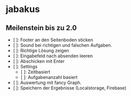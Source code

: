 # jabakus

## Meilenstein bis zu 2.0
- [ ]: Footer an den Seitenboden sticken
- [ ]: Sound bei richtigen und falschen Aufgaben.
- [ ]: Richtige Lösung zeigen
- [ ]: Eingabefeld nach absenden leeren
- [ ]: Abschicken mit Enter
- [ ]: Settings
    - [ ]: Zeitbasiert
    - [ ]: Aufgabenanzahl basiert
- [ ]: Auswertung mit fancy Graph.
- [ ]: Speichern der Ergebnisse (Localstorage, Firebase)